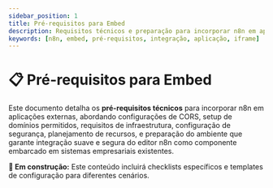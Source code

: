 ```yaml
---
sidebar_position: 1
title: Pré-requisitos para Embed
description: Requisitos técnicos e preparação para incorporar n8n em aplicações
keywords: [n8n, embed, pré-requisitos, integração, aplicação, iframe]
---
```


# 📋 Pré-requisitos para Embed

Este documento detalha os **pré-requisitos técnicos** para incorporar n8n em aplicações externas, abordando configurações de CORS, setup de domínios permitidos, requisitos de infraestrutura, configuração de segurança, planejamento de recursos, e preparação do ambiente que garante integração suave e segura do editor n8n como componente embarcado em sistemas empresariais existentes.

**🔄 Em construção:** Este conteúdo incluirá checklists específicos e templates de configuração para diferentes cenários.
